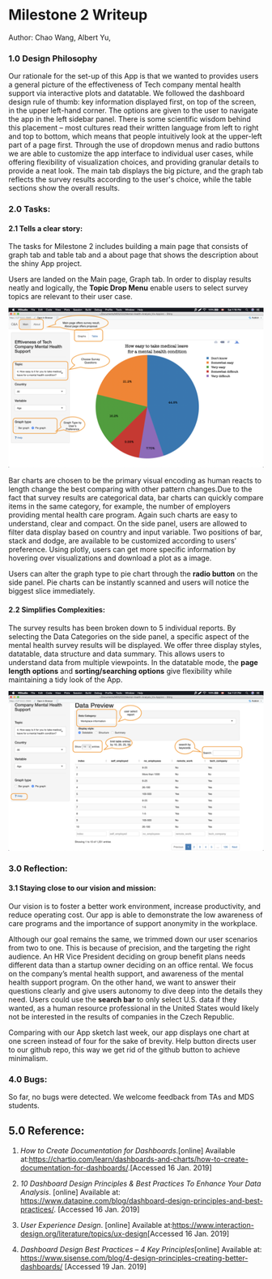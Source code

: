 # Milestone 2 Writeup

Author: Chao Wang, Albert Yu,

### 1.0 Design Philosophy

Our rationale for the set-up of this App is that we wanted to provides users a general picture of the effectiveness of Tech company mental health support via interactive plots and datatable. We followed the dashboard design rule of thumb: key information displayed first, on top of the screen, in the upper left-hand corner. The options are given to the user to navigate the app in the left sidebar panel. There is some scientific wisdom behind this placement – most cultures read their written language from left to right and top to bottom, which means that people intuitively look at the upper-left part of a page first. Through the use of dropdown menus and radio buttons we are able to customize the app interface to individual user cases, while offering flexibility of visualization choices, and providing granular details to provide a neat look. The main tab displays the big picture, and the graph tab reflects the survey results according to the user's choice, while the table sections show the overall results.

### 2.0 Tasks:
#### 2.1 Tells a clear story:  

The tasks for Milestone 2 includes building a main page that consists of graph tab and table tab and a about page that shows the description about the shiny App project.

Users are landed on the Main page, Graph tab. In order to display results neatly and logically, the **Topic Drop Menu** enable users to select survey topics are relevant to their user case.

<img src="../imgs/main-page_graph_pie.png" alt="table"/>

Bar charts are chosen to be the primary visual encoding as human reacts to length change the best comparing with other pattern changes.Due to the fact that survey results are categorical data, bar charts can quickly compare items in the same category, for example, the number of employers providing mental health care program. Again such charts are easy to understand, clear and compact. On the side panel, users are allowed to filter data display based on country and input variable. Two positions of bar, stack and dodge, are available to be customized according to users’ preference. Using plotly, users can get more specific information by hovering over visualizations and download a plot as a image.

Users can alter the graph type to pie chart through the **radio button** on the side panel. Pie charts can be instantly scanned and users will notice the biggest slice immediately.


#### 2.2 Simplifies Complexities: 

The survey results has been broken down to 5 individual reports. By selecting the Data Categories on the side panel, a specific aspect of the mental health survey results will be displayed. We offer three display styles, datatable, data structure and data summary.  This allows users to understand data from multiple viewpoints. In the datatable mode, the **page length options** and **sorting/searching options** give flexibility while maintaining a tidy look of the App.


<img src="../imgs/main-page_table_data.png" alt="table" />


### 3.0 Reflection:

#### 3.1  Staying close to our vision and mission:
Our vision is to foster a better work environment, increase productivity, and reduce operating cost. Our app is able to demonstrate the low awareness of care programs and the importance of support anonymity in the workplace.

Although our goal remains the same, we trimmed down our user scenarios from two to one. This is because of precision, and the targeting the right audience. An HR Vice President deciding on group benefit plans needs different data than a startup owner deciding on an office rental. We focus on the company’s mental health support, and awareness of the mental health support program. On the other hand, we want to answer their questions clearly and give users autonomy to dive deep into the details they need. Users could use the **search bar** to only select U.S. data if they wanted, as a human resource professional in the United States would likely not be interested in the results of companies in the Czech Republic.

Comparing with our App sketch last week, our app displays one chart at one screen instead of four for the sake of brevity. Help button directs user to our github repo, this way we get rid of the github button to achieve minimalism.

### 4.0 Bugs:

So far, no bugs were detected. We welcome feedback from TAs and MDS students.

## 5.0 Reference:
1. *How to Create Documentation for Dashboards*.\[online\] Available at:<https://chartio.com/learn/dashboards-and-charts/how-to-create-documentation-for-dashboards/>.\[Accessed 16 Jan. 2019\]
2. *10 Dashboard Design Principles & Best Practices To Enhance Your Data Analysis*.  \[online\] Available at: <https://www.datapine.com/blog/dashboard-design-principles-and-best-practices/>. \[Accessed 16 Jan. 2019\]

3. *User Experience Design*. \[online\] Available at:<https://www.interaction-design.org/literature/topics/ux-design>\[Accessed 16 Jan. 2019\]
4. *Dashboard Design Best
Practices – 4 Key Principles*\[online\] Available at: <https://www.sisense.com/blog/4-design-principles-creating-better-dashboards/> \[Accessed 19 Jan. 2019\]
